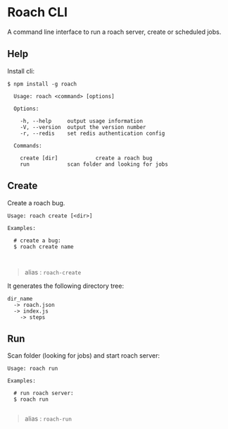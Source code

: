 # Roach CLI

  A command line interface to run a roach server, create or scheduled jobs.

## Help

Install cli:

    $ npm install -g roach


```
  Usage: roach <command> [options]

  Options:

    -h, --help     output usage information
    -V, --version  output the version number
    -r, --redis    set redis authentication config

  Commands:

    create [dir]            create a roach bug
    run            scan folder and looking for jobs
```

## Create

 Create a roach bug.

```
Usage: roach create [<dir>]

Examples:

  # create a bug:
  $ roach create name

  
```

 > alias : `roach-create`


  It generates the following directory tree:

```
dir_name
  -> roach.json
  -> index.js
    -> steps
```

## Run

 Scan folder (looking for jobs) and start roach server:

```
Usage: roach run

Examples:

  # run roach server:
  $ roach run
  
```

 > alias : `roach-run`

